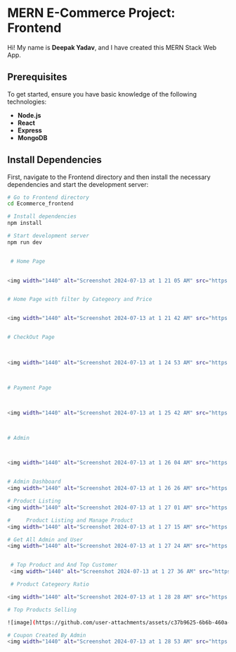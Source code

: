 # MERN E-Commerce Project: Frontend

Hi! My name is **Deepak Yadav**, and I have created this MERN Stack Web App.

## Prerequisites

To get started, ensure you have basic knowledge of the following technologies:
- **Node.js**
- **React**
- **Express**
- **MongoDB**

## Install Dependencies

First, navigate to the Frontend directory and then install the necessary dependencies and start the development server:

```sh
# Go to Frontend directory
cd Ecommerce_frontend

# Install dependencies
npm install

# Start development server
npm run dev


 # Home Page

 
<img width="1440" alt="Screenshot 2024-07-13 at 1 21 05 AM" src="https://github.com/user-attachments/assets/f634a950-1e56-44e7-9822-3a5777ca5316">


# Home Page with filter by Categeory and Price


<img width="1440" alt="Screenshot 2024-07-13 at 1 21 42 AM" src="https://github.com/user-attachments/assets/08344e34-a1fd-4e40-bf0d-17ac5314a1a6">


# CheckOut Page


 
<img width="1440" alt="Screenshot 2024-07-13 at 1 24 53 AM" src="https://github.com/user-attachments/assets/e5b1a103-51b3-4d51-8fff-1e60b5ab793d">



# Payment Page



<img width="1440" alt="Screenshot 2024-07-13 at 1 25 42 AM" src="https://github.com/user-attachments/assets/d06dfdcd-68c7-4b39-a81f-190e7ea72ae4">



# Admin 



<img width="1440" alt="Screenshot 2024-07-13 at 1 26 04 AM" src="https://github.com/user-attachments/assets/5470b6a1-24a4-43c3-a5e8-d011bba61553">


# Admin Dashboard 
<img width="1440" alt="Screenshot 2024-07-13 at 1 26 26 AM" src="https://github.com/user-attachments/assets/02368b61-3908-4b52-9ce7-489119b6d6a8">

# Product Listing
<img width="1440" alt="Screenshot 2024-07-13 at 1 27 01 AM" src="https://github.com/user-attachments/assets/1580862d-e7be-4129-9fc7-d93a978ea671">

#     Product Listing and Manage Product
<img width="1440" alt="Screenshot 2024-07-13 at 1 27 15 AM" src="https://github.com/user-attachments/assets/af6fc922-4cee-4349-b559-6b4b1d754c8b">

# Get All Admin and User
<img width="1440" alt="Screenshot 2024-07-13 at 1 27 24 AM" src="https://github.com/user-attachments/assets/d6907309-eef3-4e5b-ae41-fdcc665b4430">


 # Top Product and And Top Customer
 <img width="1440" alt="Screenshot 2024-07-13 at 1 27 36 AM" src="https://github.com/user-attachments/assets/16a069c8-9f05-4b35-9c29-7b01feaa90f8">

 # Product Categeory Ratio

<img width="1440" alt="Screenshot 2024-07-13 at 1 28 28 AM" src="https://github.com/user-attachments/assets/87691a69-f1c0-4b93-abdf-6b8ce64105fc">

# Top Products Selling

![image](https://github.com/user-attachments/assets/c37b9625-6b6b-460a-b53e-83b2eaff3795)

# Coupon Created By Admin
<img width="1440" alt="Screenshot 2024-07-13 at 1 28 53 AM" src="https://github.com/user-attachments/assets/e0d074a7-0c12-401c-a4af-e29222447113">


